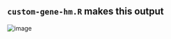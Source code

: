 ## `custom-gene-hm.R` makes this output
![image](https://github.com/user-attachments/assets/93b35e17-5bf0-4cec-ba10-b034e1f6dad9)
